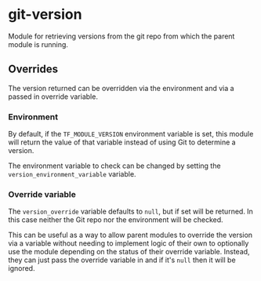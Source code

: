# git-version

Module for retrieving versions from the git repo from which the parent module is running.

## Overrides

The version returned can be overridden via the environment and via a passed in override variable.

### Environment

By default, if the `TF_MODULE_VERSION` environment variable is set, this module will return the value of that variable
instead of using Git to determine a version.

The environment variable to check can be changed by setting the `version_environment_variable` variable.

### Override variable

The `version_override` variable defaults to `null`, but if set will be returned.
In this case neither the Git repo nor the environment will be checked.

This can be useful as a way to allow parent modules to override the version via a variable without needing to implement
logic of their own to optionally use the module depending on the status of their override variable.
Instead, they can just pass the override variable in and if it's `null` then it will be ignored.
